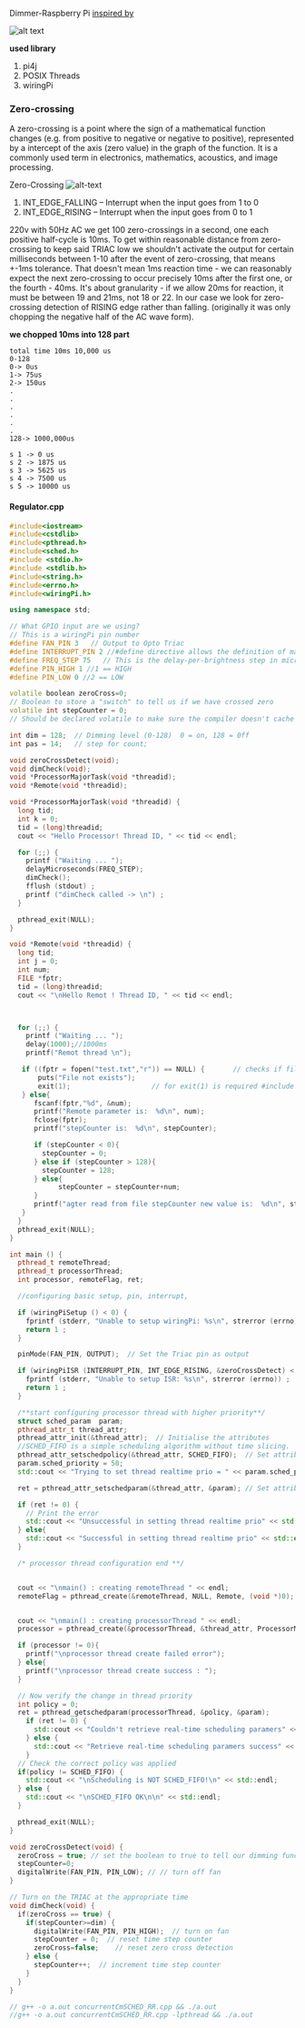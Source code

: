 Dimmer-Raspberry Pi [inspired by](https://arduinodiy.wordpress.com/category/dimmer/ "Dimmer-Arduino")

![alt text](src/main/webapp/WEB-INF/images/dimmer2_thumb.jpg "This is the complete circuit of the dimmer")

**used library** 
1. pi4j
2. POSIX Threads
3. wiringPi

### Zero-crossing

A zero-crossing is a point where the sign of a mathematical function changes (e.g. from positive to negative or negative to positive), 
represented by a intercept of the axis (zero value) in the graph of the function. It is a commonly used term in electronics, 
mathematics, acoustics, and image processing.

Zero-Crossing
![alt-text](src/main/webapp/WEB-INF/images/zero%20crossing.jpg "")

1. INT_EDGE_FALLING – Interrupt when the input goes from 1 to 0
2. INT_EDGE_RISING – Interrupt when the input goes from 0 to 1

220v with 50Hz AC we get 100 zero-crossings in a second, one each positive half-cycle is 10ms. 
To get within reasonable distance from zero-crossing to keep said TRIAC low 
we shouldn't activate the output for certain milliseconds between 1-10 after the event of zero-crossing, 
that means +-1ms tolerance. That doesn't mean 1ms reaction time - we can reasonably expect the next zero-crossing to occur 
precisely 10ms after the first one, or the fourth - 40ms. 
It's about granularity - if we allow 20ms for reaction, it must be between 19 and 21ms, not 18 or 22.
In our case we look for zero-crossing detection of RISING edge rather than falling.  (originally it was only chopping the negative half
 of the AC wave form). 

**we chopped 10ms into 128 part**
    
    total time 10ms 10,000 us
	0-128
	0-> 0us
	1-> 75us
	2-> 150us
	.
	.
	.
	.
	.
	.
	128-> 1000,000us

	s 1 -> 0 us
	s 2 -> 1875 us
	s 3 -> 5625 us
	s 4 -> 7500 us
	s 5 -> 10000 us


#### Regulator.cpp
```cpp
#include<iostream>
#include<cstdlib>
#include<pthread.h>
#include<sched.h>
#include <stdio.h>
#include <stdlib.h>
#include<string.h>
#include<errno.h>
#include<wiringPi.h>

using namespace std;

// What GPIO input are we using?
// This is a wiringPi pin number
#define FAN_PIN 3   // Output to Opto Triac
#define INTERRUPT_PIN 2 //#define directive allows the definition of macros within your source code
#define FREQ_STEP 75   // This is the delay-per-brightness step in microseconds.
#define PIN_HIGH 1 //1 == HIGH
#define PIN_LOW 0 //2 == LOW

volatile boolean zeroCross=0;
// Boolean to store a "switch" to tell us if we have crossed zero
volatile int stepCounter = 0;  
// Should be declared volatile to make sure the compiler doesn't cache it.

int dim = 128;  // Dimming level (0-128)  0 = on, 128 = 0ff
int pas = 14;   // step for count;

void zeroCrossDetect(void);
void dimCheck(void);
void *ProcessorMajorTask(void *threadid);
void *Remote(void *threadid);

void *ProcessorMajorTask(void *threadid) {
  long tid;
  int k = 0;
  tid = (long)threadid;
  cout << "Hello Processor! Thread ID, " << tid << endl;

  for (;;) {
    printf ("Waiting ... ");
    delayMicroseconds(FREQ_STEP);
    dimCheck();
    fflush (stdout) ;
    printf ("dimCheck called -> \n") ;
  }

  pthread_exit(NULL);
}

void *Remote(void *threadid) {
  long tid;
  int j = 0;
  int num;
  FILE *fptr;
  tid = (long)threadid;
  cout << "\nHello Remot ! Thread ID, " << tid << endl;



  for (;;) {
    printf ("Waiting ... ");
    delay(1000);//1000ms
    printf("Remot thread \n");

   if ((fptr = fopen("test.txt","r")) == NULL) {       // checks if file exists
       puts("File not exists");
       exit(1);                    // for exit(1) is required #include <stdlib.h>
   } else{
      fscanf(fptr,"%d", &num);
      printf("Remote parameter is:  %d\n", num);
      fclose(fptr);
      printf("stepCounter is:  %d\n", stepCounter);

      if (stepCounter < 0){
        stepCounter = 0;
      } else if (stepCounter > 128){
        stepCounter = 128;
      } else{
            stepCounter = stepCounter+num;
      }
      printf("agter read from file stepCounter new value is:  %d\n", stepCounter);
   }
  }
  pthread_exit(NULL);
}

int main () {
  pthread_t remoteThread;
  pthread_t processorThread;
  int processor, remoteFlag, ret;

  //configuring basic setup, pin, interrupt,

  if (wiringPiSetup () < 0) {
    fprintf (stderr, "Unable to setup wiringPi: %s\n", strerror (errno)) ;
    return 1 ;
  }

  pinMode(FAN_PIN, OUTPUT);  // Set the Triac pin as output

  if (wiringPiISR (INTERRUPT_PIN, INT_EDGE_RISING, &zeroCrossDetect) < 0) {
    fprintf (stderr, "Unable to setup ISR: %s\n", strerror (errno)) ;
    return 1 ;
  }

  /**start configuring processor thread with higher priority**/
  struct sched_param  param;
  pthread_attr_t thread_attr;
  pthread_attr_init(&thread_attr);  // Initialise the attributes
  //SCHED_FIFO is a simple scheduling algorithm without time slicing.
  pthread_attr_setschedpolicy(&thread_attr, SCHED_FIFO);  // Set attributes to FIFO policy
  param.sched_priority = 50;
  std::cout << "Trying to set thread realtime prio = " << param.sched_priority << std::endl;

  ret = pthread_attr_setschedparam(&thread_attr, &param); // Set attributes to priority 95

  if (ret != 0) {
    // Print the error
    std::cout << "Unsuccessful in setting thread realtime prio" << std::endl;
  } else{
    std::cout << "Successful in setting thread realtime prio" << std::endl;
  }

  /* processor thread configuration end **/


  cout << "\nmain() : creating remoteThread " << endl;
  remoteFlag = pthread_create(&remoteThread, NULL, Remote, (void *)0);


  cout << "\nmain() : creating processorThread " << endl;
  processor = pthread_create(&processorThread, &thread_attr, ProcessorMajorTask, (void *)1);

  if (processor != 0){
    printf("\nprocessor thread create failed error");
  } else{
    printf("\nprocessor thread create success : ");
  }

  // Now verify the change in thread priority
  int policy = 0;
  ret = pthread_getschedparam(processorThread, &policy, &param);
    if (ret != 0) {
      std::cout << "Couldn't retrieve real-time scheduling paramers" << std::endl;
    } else {
      std::cout << "Retrieve real-time scheduling paramers success" << std::endl;
    }
  // Check the correct policy was applied
  if(policy != SCHED_FIFO) {
    std::cout << "\nScheduling is NOT SCHED_FIFO!\n" << std::endl;
  } else {
    std::cout << "\nSCHED_FIFO OK\n\n" << std::endl;
  }

  pthread_exit(NULL);
}

void zeroCrossDetect(void) {    
  zeroCross = true; // set the boolean to true to tell our dimming function that a zero cross has occured
  stepCounter=0;
  digitalWrite(FAN_PIN, PIN_LOW); // // turn off fan
}    

// Turn on the TRIAC at the appropriate time
void dimCheck(void) {                   
  if(zeroCross == true) {              
    if(stepCounter>=dim) {                     
      digitalWrite(FAN_PIN, PIN_HIGH);  // turn on fan       
      stepCounter = 0;  // reset time step counter                         
      zeroCross=false;    // reset zero cross detection
    } else {
      stepCounter++;  // increment time step counter                     
    }                                
  }    
}  

// g++ -o a.out concurrentCmSCHED_RR.cpp && ./a.out
//g++ -o a.out concurrentCmSCHED_RR.cpp -lpthread && ./a.out
```